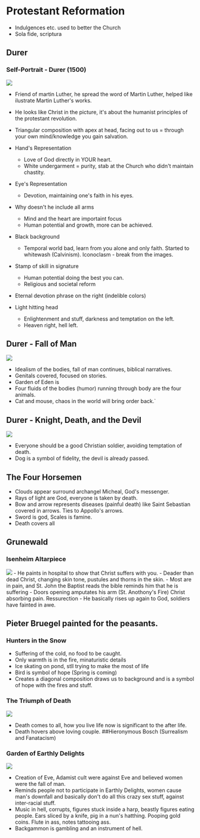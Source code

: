 # Protestant Reformation
- Indulgences etc. used to better the Church
- Sola fide, scriptura

## Durer
### Self-Portrait - Durer (1500)
![](https://upload.wikimedia.org/wikipedia/commons/thumb/d/dc/Albrecht_D%C3%BCrer_-_1500_self-portrait_%28High_resolution_and_detail%29.jpg/600px-Albrecht_D%C3%BCrer_-_1500_self-portrait_%28High_resolution_and_detail%29.jpg)
- Friend of martin Luther, he spread the word of Martin Luther, helped like ilustrate Martin Luther's works.
- He looks like Christ in the picture, it's about the humanist principles of the protestant revolution.
- Triangular composition with apex at head, facing out to us = through your own mind/knowledge you gain salvation.

- Hand's Representation
    - Love of God directly in YOUR heart.
    - White undergarment = purity, stab at the Church who didn't maintain chastity.
- Eye's Representation
    - Devotion, maintaining one's faith in his eyes.
- Why doesn't he include all arms
    - Mind and the heart are importaint focus
    - Human potential and growth, more can be achieved.
- Black background
    - Temporal world bad, learn from you alone and only faith. Started to whitewash (Calvinism). Iconoclasm - break from the images.
- Stamp of skill in signature
    - Human potential doing the best you can.
    - Religious and societal reform
- Eternal devotion phrase on the right (indelible colors)
- Light hitting head
    - Enlightenment and stuff, darkness and temptation on the left.
    - Heaven right, hell left.

## Durer - Fall of Man
![](http://www.metmuseum.org/toah/images/h3/h3_19.73.1.jpg)
- Idealism of the bodies, fall of man continues, biblical narratives.
- Genitals covered, focused on stories.
- Garden of Eden is
- Four fluids of the bodies (humor) running through body are the four animals.
- Cat and mouse, chaos in the world will bring order back.`
## Durer - Knight, Death, and the Devil
![](https://upload.wikimedia.org/wikipedia/commons/6/6b/Knight%2C_Death_and_the_Devil.jpg)
- Everyone should be a good Christian soldier, avoiding temptation of death.
- Dog is a symbol of fidelity, the devil is already passed.
## The Four Horsemen
- Clouds appear surround archangel Micheal, God's messenger.
- Rays of light are God, everyone is taken by death.
- Bow and arrow represents diseases (painful death) like Saint Sebastian covered in arrows. Ties to Appollo's arrows.
- Sword is god, Scales is famine.
- Death covers all
## Grunewald
### Isenheim Altarpiece
![](https://upload.wikimedia.org/wikipedia/commons/5/5f/Grunewald_Isenheim1.jpg)
    - He paints in hospital to show that Christ suffers with you.
    - Deader than dead Christ, changing skin tone, pustules and thorns in the skin.
    - Most are in pain, and St. John the Baptist reads the bible reminds him that he is suffering
    - Doors opening amputates his arm (St. Anothony's Fire) Christ absorbing pain.
Ressurection
    - He basically rises up again to God, soldiers have fainted in awe.
## Pieter Bruegel painted for the peasants.
### Hunters in the Snow
- Suffering of the cold, no food to be caught.
- Only warmth is in the fire, minaturistic details
- Ice skating on pond, stll trying to make the most of life
- Bird is symbol of hope (Spring is coming)
- Creates a diagonal composition draws us to background and is a symbol of hope with the fires and stuff.
### The Triumph of Death
![](https://upload.wikimedia.org/wikipedia/commons/1/10/Thetriumphofdeath.jpg)
- Death comes to all, how you live life now is significant to the after life.
- Death hovers above loving couple.
##Hieronymous Bosch (Surrealism and Fanatacism)
### Garden of Earthly Delights
![](https://upload.wikimedia.org/wikipedia/commons/a/ae/El_jard%C3%ADn_de_las_Delicias%2C_de_El_Bosco.jpg)
- Creation of Eve, Adamist cult were against Eve and believed women were the fall of man.
- Reminds people not to participate in Earthly Delights, women cause man's downfall and basically don't do all this crazy sex stuff, against inter-racial stuff.
- Music in hell, corrupts, figures stuck inside a harp, beastly figures eating people. Ears sliced by a knife, pig in a nun's hatthing. Pooping gold coins. Flute in ass, notes tattooing ass.
- Backgammon is gambling and an instrument of hell.
